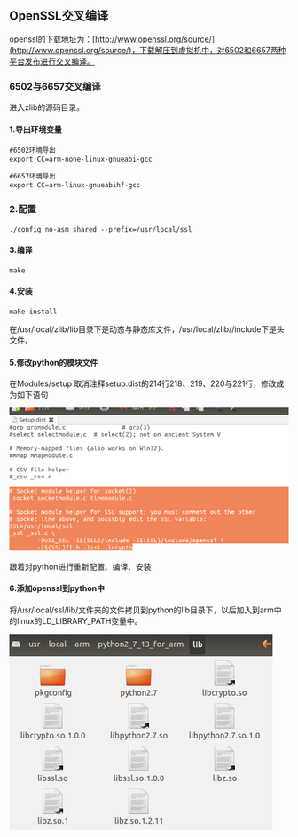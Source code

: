 ## OpenSSL交叉编译

openssl的下载地址为：[http://www.openssl.org/source/](http://www.openssl.org/source/)，下载解压到虚拟机中，对6502和6657两种平台发布进行交叉编译。

### 6502与6657交叉编译

进入zlib的源码目录。

#### 1.导出环境变量

```
#6502环境导出
export CC=arm-none-linux-gnueabi-gcc
```

```
#6657环境导出
export CC=arm-linux-gnueabihf-gcc
```

### 2.配置

```
./config no-asm shared --prefix=/usr/local/ssl
```

#### 3.编译

```
make
```

#### 4.安装

```
make install
```

在/usr/local/zlib/lib目录下是动态与静态库文件，/usr/local/zlib//include下是头文件。

#### 5.修改python的模块文件

在Modules/setup 取消注释setup.dist的214行218、219、220与221行，修改成为如下语句

![](/assets/sslcompile.png)

跟着对python进行重新配置、编译、安装

#### 6.添加openssl到python中

将/usr/local/ssl/lib/文件夹的文件拷贝到python的lib目录下，以后加入到arm中的linux的LD\_LIBRARY\_PATH变量中。

![](/assets/importzlib.png)

